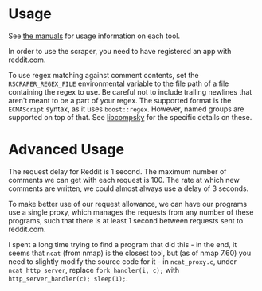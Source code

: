# Usage

See [the manuals](../docs) for usage information on each tool.

In order to use the scraper, you need to have registered an app with reddit.com.

To use regex matching against comment contents, set the `RSCRAPER_REGEX_FILE` environmental variable to the file path of a file containing the regex to use. Be careful not to include trailing newlines that aren't meant to be a part of your regex. The supported format is the `ECMAScript` syntax, as it uses `boost::regex`. However, named groups are supported on top of that. See [libcompsky](https://github.com/NotCompsky/libcompsky/tree/master/regex) for the specific details on these.

# Advanced Usage

The request delay for Reddit is 1 second. The maximum number of comments we can get with each request is 100. The rate at which new comments are written, we could almost always use a delay of 3 seconds.

To make better use of our request allowance, we can have our programs use a single proxy, which manages the requests from any number of these programs, such that there is at least 1 second between requests sent to reddit.com.

I spent a long time trying to find a program that did this - in the end, it seems that `ncat` (from nmap) is the closest tool, but (as of nmap 7.60) you need to slightly modify the source code for it - in `ncat_proxy.c`, under `ncat_http_server`, replace `fork_handler(i, c);` with `http_server_handler(c); sleep(1);`.
